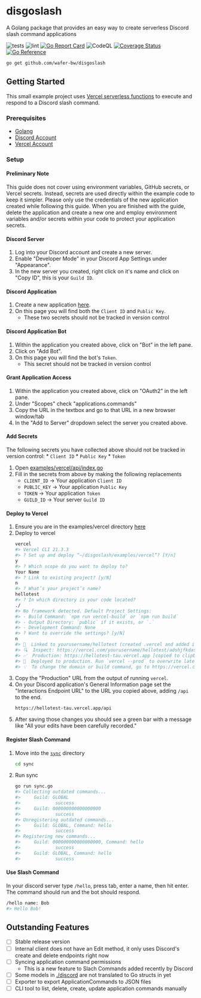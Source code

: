 # disgoslash
A Golang package that provides an easy way to create serverless Discord slash command applications

![tests](https://github.com/wafer-bw/disgoslash/workflows/tests/badge.svg)
![lint](https://github.com/wafer-bw/disgoslash/workflows/lint/badge.svg)
[![Go Report Card](https://goreportcard.com/badge/github.com/wafer-bw/disgoslash)](https://goreportcard.com/report/github.com/wafer-bw/disgoslash)
![CodeQL](https://github.com/wafer-bw/disgoslash/workflows/CodeQL/badge.svg)
[![Coverage Status](https://coveralls.io/repos/github/wafer-bw/disgoslash/badge.svg)](https://coveralls.io/github/wafer-bw/disgoslash)
[![Go Reference](https://pkg.go.dev/badge/github.com/wafer-bw/disgoslash.svg)](https://pkg.go.dev/github.com/wafer-bw/disgoslash)

```sh
go get github.com/wafer-bw/disgoslash
```

## Getting Started
This small example project uses [Vercel serverless functions](https://vercel.com/docs/serverless-functions/supported-languages#go) to execute and respond to a Discord slash command.

### Prerequisites
* [Golang](https://golang.org/dl/)
* [Discord Account](https://discord.com/)
* [Vercel Account](https://vercel.com/)

### Setup

#### Preliminary Note
This guide does not cover using environment variables, GitHub secrets, or Vercel secrets.
Instead, secrets are used directly within the example code to keep it simpler. Please only use
the credentials of the new application created while following this guide. When you
are finished with the guide, delete the application and create a new one and employ
environment variables and/or secrets within your code to protect your application secrets.

#### Discord Server
1. Log into your Discord account and create a new server.
2. Enable "Developer Mode" in your Discord App Settings under "Appearance".
3. In the new server you created, right click on it's name and click on "Copy ID", this is your `Guild ID`.

#### Discord Application
1. Create a new application [here](https://discord.com/developers/applications).
2. On this page you will find both the `Client ID` and `Public Key`.
    * These two secrets should not be tracked in version control

#### Discord Application Bot
1. Within the application you created above, click on "Bot" in the left pane.
2. Click on "Add Bot".
3. On this page you will find the bot's `Token`.
    * This secret should not be tracked in version control

#### Grant Application Access
1. Within the application you created above, click on "OAuth2" in the left pane.
2. Under "Scopes" check "applications.commands"
3. Copy the URL in the textbox and go to that URL in a new browser window/tab
4. In the "Add to Server" dropdown select the server you created above.

#### Add Secrets
The following secrets you have collected above should not be tracked in version control:
    * `Client ID`
    * `Public Key`
    * `Token`
1. Open [examples/vercel/api/index.go](./examples/vercel/api/index.go)
2. Fill in the secrets from above by making the following replacements
    * `CLIENT_ID` -> Your application `Client ID`
    * `PUBLIC_KEY` -> Your application `Public Key`
    * `TOKEN` -> Your application `Token`
    * `GUILD_ID` -> Your server `Guild ID`

#### Deploy to Vercel
1. Ensure you are in the examples/vercel directory [here](./examples/vercel)
2. Deploy to vercel
    ```sh
    vercel
    #> Vercel CLI 21.3.3
    #> ? Set up and deploy “~/disgoslash/examples/vercel”? [Y/n]
    y
    #> ? Which scope do you want to deploy to?
    Your Name
    #> ? Link to existing project? [y/N]
    n
    #> ? What’s your project’s name?
    hellotest
    #> ? In which directory is your code located?
    ./
    #> No framework detected. Default Project Settings:
    #> - Build Command: `npm run vercel-build` or `npm run build`
    #> - Output Directory: `public` if it exists, or `.`
    #> - Development Command: None
    #> ? Want to override the settings? [y/N]
    n
    #> 🔗  Linked to yourusername/hellotest (created .vercel and added it to .gitignore)
    #> 🔍  Inspect: https://vercel.com/yourusername/hellotest/adshjfkdashjfdsal [1s]
    #> ✅  Production: https://hellotest-tau.vercel.app [copied to clipboard] [45s]
    #> 📝  Deployed to production. Run `vercel --prod` to overwrite later (https://vercel.link/2F).
    #> 💡  To change the domain or build command, go to https://vercel.com/yourusername/hellotest/settings
    ```
3. Copy the "Production" URL from the output of running `vercel`.
4. On your Discord application's General Information page set the "Interactions Endpoint URL" to the URL you copied above, adding `/api` to the end.
    ```
    https://hellotest-tau.vercel.app/api
    ```
5. After saving those changes you should see a green bar with a message like "All your edits have been carefully recorded."

#### Register Slash Command
1. Move into the [`sync`](./sync) directory
    ```sh
    cd sync
    ```
2. Run sync
    ```sh
    go run sync.go
    #> Collecting outdated commands...
    #>     Guild: GLOBAL
    #>             success
    #>     Guild: 000000000000000000
    #>             success
    #> Unregistering outdated commands...
    #>     Guild: GLOBAL, Command: hello
    #>             success
    #> Registering new commands...
    #>     Guild: 000000000000000000, Command: hello
    #>             success
    #>     Guild: GLOBAL, Command: hello
    #>             success
    ```

#### Use Slash Command
In your discord server type `/hello`, press tab, enter a name, then hit enter. The command should run and the bot should respond.
```sh
/hello name: Bob
#> Hello Bob!
```

## Outstanding Features
- [ ] Stable release version
- [ ] Internal client does not have an Edit method, it only uses Discord's create and delete endpoints right now
- [ ] Syncing application command permissions
    - This is a new feature to Slach Commands added recently by Discord
- [ ] Some models in [./discord](./discord) are not translated to Go structs in yet
- [ ] Exporter to export ApplicationCommands to JSON files
- [ ] CLI tool to list, delete, create, update application commands manually
